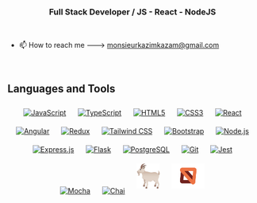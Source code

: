 ### <div align="center">Full Stack Developer / JS - React - NodeJS</div>  
  
<br/> 

- 📫 How to reach me ---> [monsieurkazimkazam@gmail.com](mailto:monsieurkazimkazam@gmail.com)  
  

<br/>  


## Languages and Tools
<div align="center">  
<a href="https://www.javascript.com/" target="_blank"><img style="margin: 10px" src="https://seeklogo.com/images/J/javascript-js-logo-2949701702-seeklogo.com.png" alt="JavaScript" height="50" /></a>  
<a href="https://www.typescriptlang.org/" target="_blank"><img style="margin: 10px" src="https://seeklogo.com/images/T/typescript-logo-B29A3F462D-seeklogo.com.png" alt="TypeScript" height="50" /></a>  
<a href="https://en.wikipedia.org/wiki/HTML5" target="_blank"><img style="margin: 10px" src="https://seeklogo.com/images/H/html5-with-wordmark-color-logo-4259B7F24F-seeklogo.com.png" alt="HTML5" height="50" /></a>
<a href="https://www.w3schools.com/css/" target="_blank"><img style="margin: 10px" src="https://seeklogo.com/images/C/css-3-logo-023C1A7171-seeklogo.com.png" alt="CSS3" height="50" /></a>  
<a href="https://reactjs.org/" target="_blank"><img style="margin: 10px" src="https://profilinator.rishav.dev/skills-assets/react-original-wordmark.svg" alt="React" height="50" /></a>  
<a href="https://angular.io" target="_blank"><img style="margin: 10px" src="https://seeklogo.com/images/A/angular-logo-B76B1CDE98-seeklogo.com.png" alt="Angular" height="50" /></a>
<a href="https://redux.js.org/" target="_blank"><img style="margin: 10px" src="https://seeklogo.com/images/R/redux-logo-9CA6836C12-seeklogo.com.png" alt="Redux" height="50" /></a> 
<a href="https://www.tailwindcss.com/" target="_blank"><img style="margin: 10px" src="https://seeklogo.com/images/T/tailwind-css-logo-5AD4175897-seeklogo.com.png" alt="Tailwind CSS" height="50" /></a>  
<a href="https://getbootstrap.com/docs/3.4/javascript/" target="_blank"><img style="margin: 10px" src="https://seeklogo.com/images/B/bootstrap-5-logo-85A1F11F4F-seeklogo.com.png" alt="Bootstrap" height="50" /></a>
<a href="https://nodejs.org/" target="_blank"><img style="margin: 10px" src="https://seeklogo.com/images/N/nodejs-logo-D26404F360-seeklogo.com.png" alt="Node.js" height="50" /></a>  
<a href="https://expressjs.com/" target="_blank"><img style="margin: 10px" src="https://datadog-prod.imgix.net/img/integrations/expressjs.png?w=180" alt="Express.js" height="50" /></a>
<a href="https://flask.palletsprojects.com/" target="_blank"><img style="margin: 10px" src="https://static.javatpoint.com/tutorial/flask/images/flask-home.png" alt="Flask" height="50" /></a>  
<a href="https://www.postgresql.org/" target="_blank"><img style="margin: 10px" src="https://digitrans.taashee.com/wp-content/uploads/2020/01/postgresql.jpg" alt="PostgreSQL" height="50" /></a>  
<a href="https://github.com/" target="_blank"><img style="margin: 10px" src="https://seeklogo.com/images/G/git-logo-CD8D6F1C09-seeklogo.com.png" alt="Git" height="50" /></a>  
<a href="https://www.jestjs.io/" target="_blank"><img style="margin: 10px" src="https://profilinator.rishav.dev/skills-assets/jest.svg" alt="Jest" height="50" /></a>  
<a href="https://mochajs.org/" target="_blank"><img style="margin: 10px" src="https://profilinator.rishav.dev/skills-assets/mocha.png" alt="Mocha" height="50" /></a>  
<a href="https://www.chaijs.com/" target="_blank"><img style="margin: 10px" src="https://profilinator.rishav.dev/skills-assets/chai.png" alt="Chai" height="50" /></a>
<a href="https://testing-library.com/docs/react-testing-library/intro/" target="_blank"><img style="margin: 10px" src="https://raw.githubusercontent.com/kazimkazam/kazimkazam/3ab3a4d325d6fb7f4d69e8b3de386e4858aaa0ed/icons/react-testing-library.svg" alt="React Testing Library" height="50" /></a>
<a href="https://mswjs.io" target="_blank"><img style="margin: 10px" src="https://raw.githubusercontent.com/kazimkazam/kazimkazam/8be3a8b6f8c5153c2bfa91ad4b5c9f7cb367787b/icons/MSW-Mock-Service-Worker.svg" alt="Mock Service Worker" height="50" /></a>
</div>  
